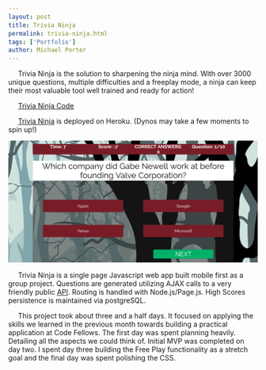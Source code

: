 ```yaml
---
layout: post
title: Trivia Ninja
permalink: trivia-ninja.html
tags: ['Portfolio']
author: Michael Porter
---
```


&nbsp;&nbsp;&nbsp;&nbsp;&nbsp;Trivia Ninja is the solution to sharpening the ninja mind. With over 3000 unique questions, multiple difficulties and a freeplay mode, a ninja can keep their most valuable tool well trained and ready for action!

&nbsp;&nbsp;&nbsp;&nbsp;&nbsp;[Trivia Ninja Code](https://github.com/portermichael/Trivia-Ninja-Group-Project)

&nbsp;&nbsp;&nbsp;&nbsp;&nbsp;[Trivia Ninja](https://trivia-ninja.herokuapp.com/) is deployed on Heroku. (Dynos may take a few moments to spin up!)

![Trivia Ninja](/../../images/portfolio/triviaNinja.png)

<!-- more -->

&nbsp;&nbsp;&nbsp;&nbsp;&nbsp;Trivia Ninja is a single page Javascript web app built mobile first as a group project. Questions are generated utilizing AJAX calls to a very friendly public [API](https://opentdb.com/api_config.php). Routing is handled with Node.js/Page.js. High Scores persistence is maintained via postgreSQL.

&nbsp;&nbsp;&nbsp;&nbsp;&nbsp;This project took about three and a half days. It focused on applying the skills we learned in the previous month towards building a practical application at Code Fellows. The first day was spent planning heavily. Detailing all the aspects we could think of. Initial MVP was completed on day two. I spent day three building the Free Play functionality as a stretch goal and the final day was spent polishing the CSS.
